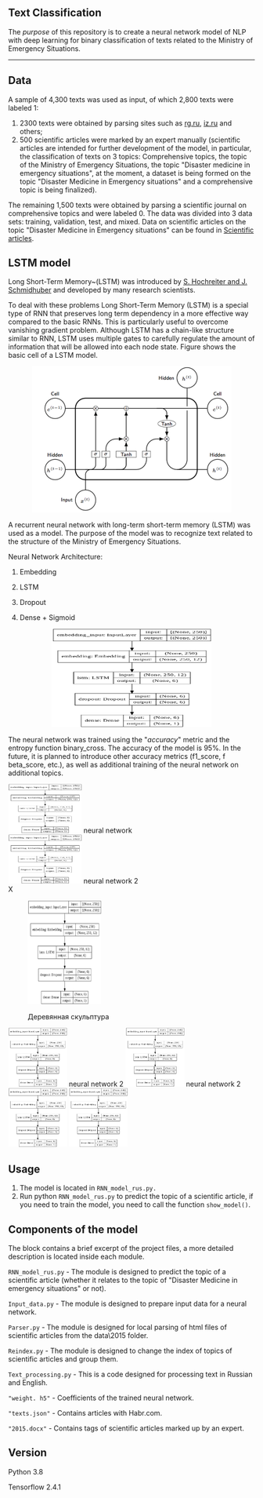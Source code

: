 ## Text Classification

   The *purpose* of this repository is to create a neural network model of NLP with deep learning for binary classification of texts related to the Ministry of Emergency Situations.
   
---

## Data

   A sample of 4,300 texts was used as input, of which 2,800 texts were labeled 1:

   1) 2300 texts were obtained by parsing sites such as [rg.ru](https://rg.ru), [iz.ru](https://iz.ru) and others;
   2) 500 scientific articles were marked by an expert manually (scientific articles are intended for further development of the model, in particular, the classification of texts on 3 topics: Comprehensive topics, the topic of the Ministry of Emergency Situations, the topic "Disaster medicine in emergency situations", at the moment, a dataset is being formed on the topic "Disaster Medicine in Emergency situations" and a comprehensive topic is being finalized).

   The remaining 1,500 texts were obtained by parsing a scientific journal on comprehensive topics and were labeled 0. The data was divided into 3 data sets: training, validation, test, and mixed. Data on scientific articles on the topic "Disaster Medicine in Emergency situations" can be found in [Scientific articles](https://github.com/Non1ce/Data_LSTM#readme).

## LSTM model

   Long Short-Term Memory~(LSTM) was introduced by [S. Hochreiter and J. Schmidhuber](https://direct.mit.edu/neco/article/9/8/1735/6109/Long-Short-Term-Memory) and developed by many research scientists.

   To deal with these problems Long Short-Term Memory (LSTM) is a special type of RNN that preserves long term dependency in a more effective way compared to the basic RNNs. This is particularly useful to overcome vanishing gradient problem. Although LSTM has a chain-like structure similar to RNN, LSTM uses multiple gates to carefully regulate the amount of information that will be allowed into each node state. Figure shows the basic cell of a LSTM model.
   
<p align="center">
  <img width="407" height="298" src="https://github.com/Non1ce/Image/blob/image/LSTM/LSTM.png">
</p>

   A recurrent neural network with long-term short-term memory (LSTM) was used as a model. The purpose of the model was to recognize text related to the structure of the Ministry of Emergency Situations.



Neural Network Architecture:

   1. Embedding

   2. LSTM

   3. Dropout

   4. Dense + Sigmoid

<p align="center">
  <img width="326" height="201" src="https://github.com/Non1ce/Image/blob/image/LSTM/Model%20architecture.PNG">
</p>


   The neural network was trained using the "*accuracy*" metric and the entropy function binary_cross. The accuracy of the model is 95%. In the future, it is planned to introduce other accuracy metrics (f1_score, f beta_score, etc.), as well as additional training of the neural network on additional topics. 

<div class="img">
  <img src="https://github.com/Non1ce/Image/blob/image/LSTM/Model%20architecture.PNG" width="150" height="100" alt="neural network" />
  <span class="desc">neural network</span>
</div>
<div class="img">
  <img src="https://github.com/Non1ce/Image/blob/image/LSTM/Model%20architecture.PNG" width="150" height="100" alt="neural network 2" />
  <span class="desc">neural network 2</span>
</div>
<div class="layer"></div>
<div class="modal">
  <div class="close">X</div>
</div>

<figure class="sign">
   <p><img src="https://github.com/Non1ce/Image/blob/image/LSTM/Model%20architecture.PNG" width="150" height="212" alt="Скульптура"></p>
   <figcaption>Деревянная скульптура</figcaption>
  </figure>
  <html>
 <head>
  <meta charset="utf-8">
  <title>Фотографии</title>
 </head>
   <body>
      <p>
       <img src="https://github.com/Non1ce/Image/blob/image/LSTM/Model%20architecture.PNG" alt="Фотография 1" width="120" height="120">
       <span class="desc">neural network 2</span>
       <img src="https://github.com/Non1ce/Image/blob/image/LSTM/Model%20architecture.PNG" alt="Фотография 2" width="120" height="120">
       <span class="desc">neural network 2</span>
       <img src="https://github.com/Non1ce/Image/blob/image/LSTM/Model%20architecture.PNG" alt="Фотография 3" width="120" height="120">
       <img src="https://github.com/Non1ce/Image/blob/image/LSTM/Model%20architecture.PNG" alt="Фотография 4" width="120" height="120">
      </p>
   </body>
 </html>
 
## Usage
1. The model is located in `RNN_model_rus.py.`
2. Run python `RNN_model_rus.py` to predict the topic of a scientific article, if you need to train the model, you need to call the function `show_model()`.

## Components of the model

The block contains a brief excerpt of the project files, a more detailed description is located inside each module.


`RNN_model_rus.py` - The module is designed to predict the topic of a scientific article (whether it relates to the topic of "Disaster Medicine in emergency situations" or not).

`Input_data.py` - The module is designed to prepare input data for a neural network.

`Parser.py` - The module is designed for local parsing of html files of scientific articles from the data\2015 folder.

`Reindex.py` - The module is designed to change the index of topics of scientific articles and group them.

`Text_processing.py` - This is a code designed for processing text in Russian and English.

`"weight. h5"` - Coefficients of the trained neural network.

`"texts.json"` - Contains articles with Habr.com.

`"2015.docx"` - Contains tags of scientific articles marked up by an expert.
## Version

Python 3.8

Tensorflow 2.4.1
